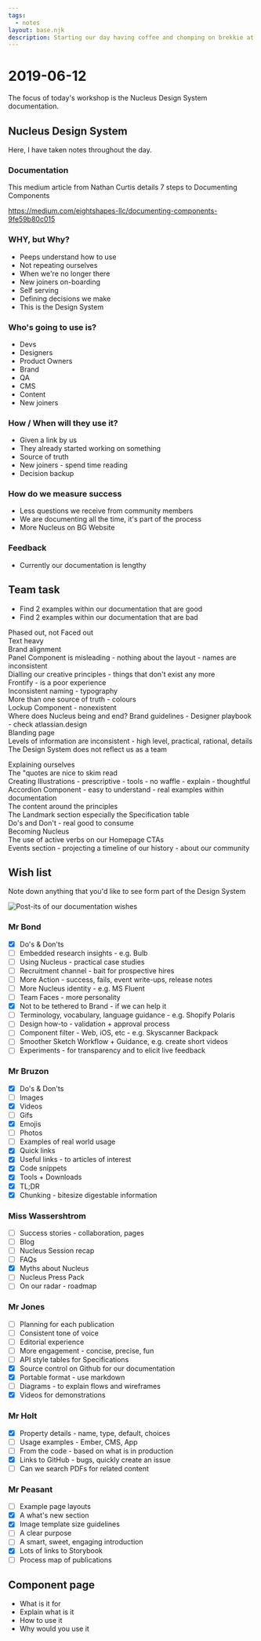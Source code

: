```yaml
---
tags:
  - notes
layout: base.njk
description: Starting our day having coffee and chomping on brekkie at Breakfast Club.
---
```


# 2019-06-12

The focus of today's workshop is the Nucleus Design System documentation.

## Nucleus Design System

Here, I have taken notes throughout the day.

### Documentation

This medium article from Nathan Curtis details 7 steps to Documenting Components

https://medium.com/eightshapes-llc/documenting-components-9fe59b80c015

### WHY, but Why?

* Peeps understand how to use
* Not repeating ourselves
* When we're no longer there
* New joiners on-boarding
* Self serving
* Defining decisions we make
* This is the Design System

### Who's going to use is?

* Devs
* Designers
* Product Owners
* Brand
* QA
* CMS
* Content
* New joiners

### How / When will they use it?

* Given a link by us
* They already started working on something
* Source of truth
* New joiners - spend time reading
* Decision backup

### How do we measure success

* Less questions we receive from community members
* We are documenting all the time, it's part of the process
* More Nucleus on BG Website

### Feedback

* Currently our documentation is lengthy

## Team task

* Find 2 examples within our documentation that are good
* Find 2 examples within our documentation that are bad

Phased out, not Faced out  
Text heavy  
Brand alignment  
Panel Component is misleading - nothing about the layout - names are inconsistent  
Dialling our creative principles - things that don't exist any more  
Frontify - is a poor experience  
Inconsistent naming - typography  
More than one source of truth - colours  
Lockup Component - nonexistent  
Where does Nucleus being and end? Brand guidelines - Designer playbook - check atlassian.design  
Blanding page  
Levels of information are inconsistent - high level, practical, rational, details  
The Design System does not reflect us as a team

Explaining ourselves  
The "quotes are nice to skim read  
Creating Illustrations - prescriptive - tools - no waffle - explain - thoughtful  
Accordion Component - easy to understand - real examples within documentation  
The content around the principles  
The Landmark section especially the Specification table  
Do's and Don't - real good to consume  
Becoming Nucleus  
The use of active verbs on our Homepage CTAs  
Events section - projecting a timeline of our history - about our community

## Wish list

Note down anything that you'd like to see form part of the Design System

![Post-its of our documentation wishes](https://andijcdn.sirv.com/nds/testcard-16x9.png?w=320)

### Mr Bond

* [x] Do's & Don'ts  
* [ ] Embedded research insights - e.g. Bulb  
* [ ] Using Nucleus - practical case studies  
* [ ] Recruitment channel - bait for prospective hires  
* [ ] More Action - success, fails, event write-ups, release notes  
* [ ] More Nucleus identity - e.g. MS Fluent  
* [ ] Team Faces - more personality  
* [x] Not to be tethered to Brand - if we can help it  
* [ ] Terminology, vocabulary, language guidance - e.g. Shopify Polaris  
* [ ] Design how-to - validation + approval process  
* [ ] Component filter - Web, iOS, etc - e.g. Skyscanner Backpack  
* [ ] Smoother Sketch Workflow + Guidance, e.g. create short videos  
* [ ] Experiments - for transparency and to elicit live feedback

### Mr Bruzon

* [x] Do's & Don'ts  
* [ ] Images  
* [x] Videos  
* [ ] Gifs  
* [x] Emojis  
* [ ] Photos  
* [ ] Examples of real world usage  
* [x] Quick links  
* [x] Useful links - to articles of interest  
* [x] Code snippets  
* [x] Tools + Downloads  
* [x] TL;DR  
* [x] Chunking - bitesize digestable information

### Miss Wassershtrom

* [ ] Success stories - collaboration, pages  
* [ ] Blog  
* [ ] Nucleus Session recap  
* [ ] FAQs  
* [x] Myths about Nucleus  
* [ ] Nucleus Press Pack  
* [ ] On our radar - roadmap

### Mr Jones

* [ ] Planning for each publication  
* [ ] Consistent tone of voice  
* [ ] Editorial experience  
* [ ] More engagement - concise, precise, fun  
* [ ] API style tables for Specifications  
* [x] Source control on Github for our documentation  
* [x] Portable format - use markdown  
* [ ] Diagrams - to explain flows and wireframes  
* [x] Videos for demonstrations

### Mr Holt

* [x] Property details - name, type, default, choices  
* [ ] Usage examples - Ember, CMS, App  
* [ ] From the code - based on what is in production  
* [x] Links to GitHub - bugs, quickly create an issue  
* [ ] Can we search PDFs for related content

### Mr Peasant

* [ ] Example page layouts  
* [x] A what's new section  
* [x] Image template size guidelines  
* [ ] A clear purpose  
* [ ] A smart, sweet, engaging introduction  
* [x] Lots of links to Storybook  
* [ ] Process map of publications

## Component page

* What is it for
* Explain what is it
* How to use it
* Why would you use it

